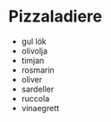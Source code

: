 # Pizzaladiere

 - gul lök
 - olivolja
 - timjan
 - rosmarin
 - oliver
 - sardeller
 - ruccola
 - vinaegrett